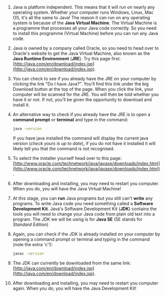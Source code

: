 1. Java is platform independent. This means that it will run on nearly any operating system. Whether your computer runs Windows, Linux, Mac OS, it's all the same to Java! The reason it can run on any operating system is because of the **Java Virtual Machine**. The Virtual Machine is a programme that processes all your Java code correctly. So you need to install this programme \(Virtual Machine\) before you can run any Java code.
2. Java is owned by a company called Oracle, so you need to head over to Oracle's website to get the Java Virtual Machine, also known as the **Java Runtime Environment** \(**JRE**\). Try this page first: [http://java.com/en/download/index.jsp](http://java.com/en/download/index.jsp).
3. You can check to see if you already have the JRE on your computer by clicking the link "Do I have Java?". You'll find this link under the big Download button at the top of the page. When you click the link, your computer will be scanned for the JRE. You will then be told whether you have it or not. If not, you'll be given the opportunity to download and install it.
4. An alternative way to check if you already have the JRE is to open a **command prompt** or **terminal** and type in the command: 
   ```bash
   java -version
   ```

   If you have java installed the command will display the current java version \(_check yours is up to date_\), if you do not have it installed it will likely tell you that the command is not recognised.
5. To select the installer yourself head over to this page: [http://www.oracle.com/technetwork/java/javase/downloads/index.html](http://www.oracle.com/technetwork/java/javase/downloads/index.html).
6. After downloading and installing, you may need to restart you computer. When you do, you will have the Java Virtual Machine!
7. At this stage, you can **run** Java programs but you still can't **write** any programs. To write Java code you need something called a **Software Development Kit**. Java's Software Development Kit \(**JDK**\) contains the tools you will need to change your Java code from plain old text into a program. The JDK we will be using is for **Java SE** \(SE stands for _Standard Edition_\)
8. Again, you can check if the JDK is already installed on your computer by opening a command prompt or terminal and typing in the command (note the extra 'c'!):
   ```bash
   javac -version
   ```
9. The JDK can currently be downloaded from the same link: [http://java.com/en/download/index.jsp](http://java.com/en/download/index.jsp).
10. After downloading and installing, you may need to restart you computer again. When you do, you will have the Java Development Kit!





